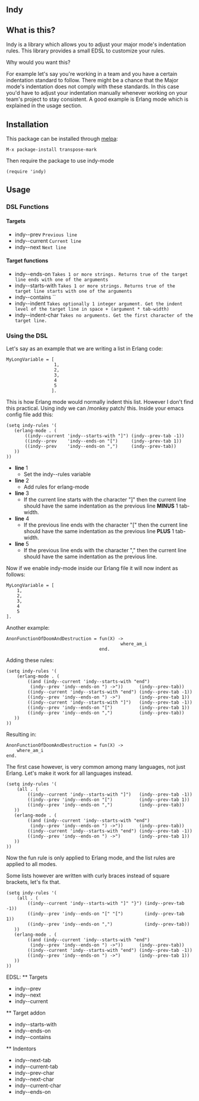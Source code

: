## Indy

## What is this?
Indy is a library which allows you to adjust your major mode's
indentation rules. This library provides a small EDSL to customize your rules.

Why would you want this?

For example let's say you're working in a team and you have a certain indentation
standard to follow. There might be a chance that the Major mode's indentation
does not comply with these standards. In this case you'd have to adjust
your indentation manually whenever working on your team's project to
stay consistent. A good example is Erlang mode which is explained in the
usage section.

## Installation

This package can be installed through [melpa](http://melpa.milkbox.net/):

    M-x package-install transpose-mark

Then require the package to use indy-mode

    (require 'indy)

## Usage

### DSL Functions

#### Targets
* indy--prev    `Previous line`
* indy--current `Current line`
* indy--next    `Next line`

#### Target functions
* indy--ends-on `Takes 1 or more strings. Returns true of the target line ends with one of the arguments`
* indy--starts-with `Takes 1 or more strings. Returns true of the target line starts with one of the arguments`
* indy--contains ``
* indy--indent `Takes optionally 1 integer argument. Get the indent level of the target line in space + (argument * tab-width)`
* indy--indent-char `Takes no arguments. Get the first character of the target line.`

### Using the DSL
Let's say as an example that we are writing a list in Erlang code:

```
MyLongVariable = [
                  1,
                  2,
                  3,
                  4
                  5
                 ].
```

This is how Erlang mode would normally indent this list. However I don't find this practical.
Using indy we can /monkey patch/ this.
Inside your emacs config file add this:
```
(setq indy-rules '(
   (erlang-mode . (
       ((indy--current 'indy--starts-with "]") (indy--prev-tab -1))
       ((indy--prev    'indy--ends-on "[")     (indy--prev-tab 1))
       ((indy--prev    'indy--ends-on ",")     (indy--prev-tab))
   ))
))
```

- **line** 1
    - Set the indy--rules variable
- **line** 2
    - Add rules for erlang-mode
- **line** 3
    - If the current line starts with the character "]" then
the current line should have the same indentation as the
previous line __MINUS__ 1 tab-width.
- **line** 4
    - If the previous line ends with the character "[" then
the current line should have the same indentation as the
previous line __PLUS__ 1 tab-width.
- **line** 5
    - If the previous line ends with the character "," then
the current line should have the same indentation as the
previous line.

Now if we enable indy-mode inside our Erlang file it will now indent as follows:

```
MyLongVariable = [
    1,
    2,
    3,
    4
    5
].
```

Another example:

```
AnonFunctionOfDoomAndDestruction = fun(X) ->
                                           where_am_i
                                   end.
```
Adding these rules:

```
(setq indy-rules '(
    (erlang-mode . (
        ((and (indy--current 'indy--starts-with "end")
         (indy--prev 'indy--ends-on ") ->"))      (indy--prev-tab))
        ((indy--current 'indy--starts-with "end") (indy--prev-tab -1))
        ((indy--prev 'indy--ends-on ") ->")       (indy--prev-tab 1))
        ((indy--current 'indy--starts-with "]")   (indy--prev-tab -1))
        ((indy--prev 'indy--ends-on "[")          (indy--prev-tab 1))
        ((indy--prev 'indy--ends-on ",")          (indy--prev-tab))
   ))
))
```
Resulting in:

```
AnonFunctionOfDoomAndDestruction = fun(X) ->
    where_am_i
end.
```

The first case however, is very common among many languages, not just Erlang. Let's make it work for all languages instead.

```
(setq indy-rules '(
    (all . (
        ((indy--current 'indy--starts-with "]")   (indy--prev-tab -1))
        ((indy--prev 'indy--ends-on "[")          (indy--prev-tab 1))
        ((indy--prev 'indy--ends-on ",")          (indy--prev-tab))
   ))
   (erlang-mode . (
        ((and (indy--current 'indy--starts-with "end")
         (indy--prev 'indy--ends-on ") ->"))      (indy--prev-tab))
        ((indy--current 'indy--starts-with "end") (indy--prev-tab -1))
        ((indy--prev 'indy--ends-on ") ->")       (indy--prev-tab 1))
   ))
))
```
Now the fun rule is only applied to Erlang mode, and the list rules are applied to all modes.

Some lists however are written with curly braces instead of square brackets, let's fix that.

```
(setq indy-rules '(
    (all . (
        ((indy--current 'indy--starts-with "]" "}") (indy--prev-tab -1))
        ((indy--prev 'indy--ends-on "[" "[")        (indy--prev-tab 1))
        ((indy--prev 'indy--ends-on ",")            (indy--prev-tab))
   ))
   (erlang-mode . (
        ((and (indy--current 'indy--starts-with "end")
         (indy--prev 'indy--ends-on ") ->"))      (indy--prev-tab))
        ((indy--current 'indy--starts-with "end") (indy--prev-tab -1))
        ((indy--prev 'indy--ends-on ") ->")       (indy--prev-tab 1))
   ))
))
```
EDSL:
** Targets
* indy--prev
* indy--next
* indy--current

** Target addon
* indy--starts-with
* indy--ends-on
* indy--contains

** Indentors
* indy--next-tab
* indy--current-tab
* indy--prev-char
* indy--next-char
* indy--current-char
* indy--ends-on
